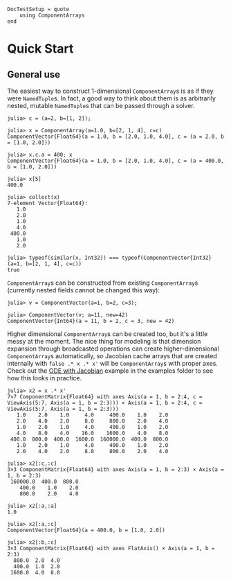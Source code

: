 ```@meta
DocTestSetup = quote
    using ComponentArrays
end
```
# Quick Start

## General use
The easiest way to construct 1-dimensional `ComponentArray`s is as if they were `NamedTuple`s. In fact, a good way to think about them is as arbitrarily nested, mutable `NamedTuple`s that can be passed through a solver.
```jldoctest quickstart
julia> c = (a=2, b=[1, 2]);

julia> x = ComponentArray(a=1.0, b=[2, 1, 4], c=c)
ComponentVector{Float64}(a = 1.0, b = [2.0, 1.0, 4.0], c = (a = 2.0, b = [1.0, 2.0]))

julia> x.c.a = 400; x
ComponentVector{Float64}(a = 1.0, b = [2.0, 1.0, 4.0], c = (a = 400.0, b = [1.0, 2.0]))

julia> x[5]
400.0

julia> collect(x)
7-element Vector{Float64}:
   1.0
   2.0
   1.0
   4.0
 400.0
   1.0
   2.0

julia> typeof(similar(x, Int32)) === typeof(ComponentVector{Int32}(a=1, b=[2, 1, 4], c=c))
true
```
`ComponentArray`s can be constructed from existing
`ComponentArray`s (currently nested fields cannot be changed this way):
```jldoctest
julia> v = ComponentVector(a=1, b=2, c=3);

julia> ComponentVector(v; a=11, new=42)
ComponentVector{Int64}(a = 11, b = 2, c = 3, new = 42)
```

Higher dimensional `ComponentArray`s can be created too, but it's a little messy at the moment. The nice thing for modeling is that dimension expansion through broadcasted operations can create higher-dimensional `ComponentArray`s automatically, so Jacobian cache arrays that are created internally with `false .* x .* x'` will be `ComponentArray`s with proper axes. Check out the [ODE with Jacobian](https://github.com/SciML/ComponentArrays.jl/blob/master/examples/ODE_jac_example.jl) example in the examples folder to see how this looks in practice.
```jldoctest quickstart
julia> x2 = x .* x'
7×7 ComponentMatrix{Float64} with axes Axis(a = 1, b = 2:4, c = ViewAxis(5:7, Axis(a = 1, b = 2:3))) × Axis(a = 1, b = 2:4, c = ViewAxis(5:7, Axis(a = 1, b = 2:3)))
   1.0    2.0    1.0     4.0     400.0    1.0    2.0
   2.0    4.0    2.0     8.0     800.0    2.0    4.0
   1.0    2.0    1.0     4.0     400.0    1.0    2.0
   4.0    8.0    4.0    16.0    1600.0    4.0    8.0
 400.0  800.0  400.0  1600.0  160000.0  400.0  800.0
   1.0    2.0    1.0     4.0     400.0    1.0    2.0
   2.0    4.0    2.0     8.0     800.0    2.0    4.0

julia> x2[:c,:c]
3×3 ComponentMatrix{Float64} with axes Axis(a = 1, b = 2:3) × Axis(a = 1, b = 2:3)
 160000.0  400.0  800.0
    400.0    1.0    2.0
    800.0    2.0    4.0

julia> x2[:a,:a]
1.0

julia> x2[:a,:c]
ComponentVector{Float64}(a = 400.0, b = [1.0, 2.0])

julia> x2[:b,:c]
3×3 ComponentMatrix{Float64} with axes FlatAxis() × Axis(a = 1, b = 2:3)
  800.0  2.0  4.0
  400.0  1.0  2.0
 1600.0  4.0  8.0
```
